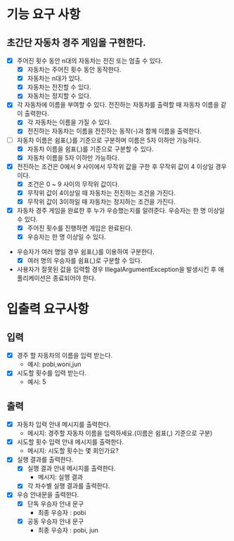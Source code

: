 # 기능 요구 사항

## 초간단 자동차 경주 게임을 구현한다.

- [x] 주어진 횟수 동안 n대의 자동차는 전진 또는 멈출 수 있다.
  - [x] 자동차는 주어진 횟수 동안 동작한다.
  - [x] 자동차는 n대가 있다.
  - [x] 자동차는 전진할 수 있다.
  - [x] 자동차는 정지할 수 있다.
- [x] 각 자동차에 이름을 부여할 수 있다. 전진하는 자동차를 출력할 때 자동차 이름을 같이 출력한다.
  - [x] 각 자동차는 이름을 가질 수 있다.
  - [x] 전진하는 자동차는 이름을 전진하는 동작(-)과 함께 이름을 출력한다.
- [ ] 자동차 이름은 쉼표(,)를 기준으로 구분하며 이름은 5자 이하만 가능하다. 
  - [x] 자동차 이름을 쉼표(,)를 기준으로 구분할 수 있다.
  - [x] 자동차 이름을 5자 이하만 가능하다.
- [x] 전진하는 조건은 0에서 9 사이에서 무작위 값을 구한 후 무작위 값이 4 이상일 경우이다.
    - [x] 조건은 0 ~ 9 사이의 무작위 값이다.
    - [x] 무작위 값이 4이상일 때 자동차는 전진하는 조건을 가진다.
    - [x] 무작위 값이 3이하일 때 자동차는 정지하는 조건을 가진다.
- [x] 자동차 경주 게임을 완료한 후 누가 우승했는지를 알려준다. 우승자는 한 명 이상일 수 있다.
  - [x] 주어진 횟수를 진행하면 게임은 완료된다.
  - [x] 우승자는 한 명 이상일 수 있다.
- 우승자가 여러 명일 경우 쉼표(,)를 이용하여 구분한다.
  - [x] 여러 명의 우승자를 쉼표(,)로 구분할 수 있다.
- 사용자가 잘못된 값을 입력할 경우 IllegalArgumentException을 발생시킨 후 애플리케이션은 종료되어야 한다.

# 입출력 요구사항

## 입력

- [x] 경주 할 자동차의 이름을 입력 받는다.
   - 예시: pobi,woni,jun  
- [x] 시도할 횟수를 입력 받는다.
  - 예시: 5


## 출력

- [x] 자동차 입력 안내 메시지를 출력한다.
  - 메시지: 경주할 자동차 이름을 입력하세요.(이름은 쉼표(,) 기준으로 구분)
- [x] 시도할 횟수 입력 안내 메시지를 출력한다.
  - 메시지: 시도할 횟수는 몇 회인가요?
- [x] 실행 결과를 출력한다.
  - [x] 실행 결과 안내 메시지를 출력한다.
    - 메시지: 실행 결과
  - [x] 각 차수별 실행 결과를 출력한다.
- [x] 우승 안내문을 출력한다.
  - [x] 단독 우승자 안내 문구
    - 최종 우승자 : pobi
  - [x] 공동 우승자 안내 문구
    - 최종 우승자 : pobi, jun



